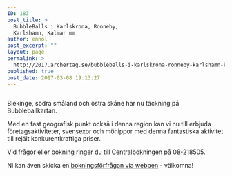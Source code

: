 ```yaml
---
ID: 183
post_title: >
  BubbleBalls i Karlskrona, Ronneby,
  Karlshamn, Kalmar mm
author: ennol
post_excerpt: ""
layout: page
permalink: >
  http://2017.archertag.se/bubbleballs-i-karlskrona-ronneby-karlshamn-kalmar-mm/
published: true
post_date: 2017-03-08 19:13:27
---
```

<div id="block_container_93923595" class="block_container presentation_image_block">
<div id="block_93923595">
<div class="h24_normal_text">
<div class="h24_image_block_align h24_image_block_align_left    "><img id="block_img_93923595" class="presentation_image_block_image" title="" src="http://h24-original.s3.amazonaws.com/183390/19427472-fGRpb.jpg" alt="" /></div>
</div>
</div>
</div>
<div id="block_container_89654250" class="block_container standard_text_block text_block">
<div id="block_89654250">
<div id="block_89654250_text_content" class="text_content">

Blekinge, södra småland och östra skåne har nu täckning på Bubbleballkartan.

Med en fast geografisk punkt också i denna region kan vi nu till erbjuda företagsaktiviteter, svensexor och möhippor med denna fantastiska aktivitet till rejält konkurentkraftiga priser.

Vid frågor eller bokning ringer du till Centralbokningen på 08-218505.

Ni kan även skicka en <a href="http://www.bubbleball.se/boka/bokningsformul%C3%A4r-24254264">bokningsförfrågan via webben</a> - välkomna!

</div>
</div>
</div>